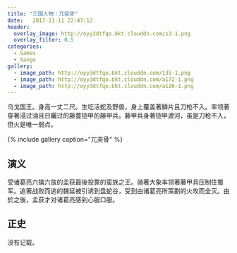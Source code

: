 ```yaml
---
title: "三国人物：兀突骨"
date:   2017-11-11 22:47:12
header:
  overlay_image: http://oyy3dtfqo.bkt.clouddn.com/s3-1.png
  overlay_filter: 0.5
categories:
  - Games
  - Sango
gallery:
  - image_path: http://oyy3dtfqo.bkt.clouddn.com/135-1.png
  - image_path: http://oyy3dtfqo.bkt.clouddn.com/a172-1.png
  - image_path: http://oyy3dtfqo.bkt.clouddn.com/a126-1.png
---
```


乌戈国王。身高一丈二尺。生吃活蛇及野兽，身上覆盖著鳞片且刀枪不入。率领著穿著浸过油且日曬过的藤蔓铠甲的藤甲兵。藤甲兵身著铠甲渡河，虽是刀枪不入，但火是唯一弱点。

{% include gallery caption="兀突骨" %}

## 演义

受诸葛亮六擒六放的孟获最後投靠的蛮族之王。骑著大象率领著藤甲兵压制住蜀军。追著战败而逃的魏延被引诱到盘蛇谷，受到由诸葛亮所策劃的火攻而全灭。由於之後，孟获才对诸葛亮感到心服口服。

## 正史

没有记载。